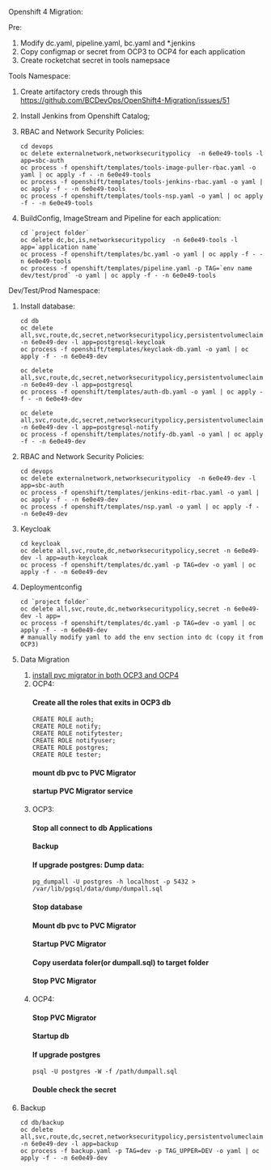 
Openshift 4 Migration:

Pre:

1. Modify dc.yaml, pipeline.yaml, bc.yaml and *.jenkins
2. Copy configmap or secret from OCP3 to OCP4 for each application
3. Create rocketchat secret in tools namepsace

Tools Namespace:

1. Create artifactory creds through this https://github.com/BCDevOps/OpenShift4-Migration/issues/51

2. Install Jenkins from Openshift Catalog;

3. RBAC and Network Security Policies:
    ```
	cd devops
	oc delete externalnetwork,networksecuritypolicy  -n 6e0e49-tools -l app=sbc-auth
	oc process -f openshift/templates/tools-image-puller-rbac.yaml -o yaml | oc apply -f - -n 6e0e49-tools
    oc process -f openshift/templates/tools-jenkins-rbac.yaml -o yaml | oc apply -f - -n 6e0e49-tools
    oc process -f openshift/templates/tools-nsp.yaml -o yaml | oc apply -f - -n 6e0e49-tools
    ```

4. BuildConfig, ImageStream and Pipeline for each application:
    ```
	cd `project folder`
	oc delete dc,bc,is,networksecuritypolicy  -n 6e0e49-tools -l app=`application name`
	oc process -f openshift/templates/bc.yaml -o yaml | oc apply -f - -n 6e0e49-tools
	oc process -f openshift/templates/pipeline.yaml -p TAG=`env name dev/test/prod` -o yaml | oc apply -f - -n 6e0e49-tools
    ```

Dev/Test/Prod Namespace:

1. Install database:
    ```
	cd db
	oc delete all,svc,route,dc,secret,networksecuritypolicy,persistentvolumeclaim -n 6e0e49-dev -l app=postgresql-keycloak
	oc process -f openshift/templates/keyclaok-db.yaml -o yaml | oc apply -f - -n 6e0e49-dev

	oc delete all,svc,route,dc,secret,networksecuritypolicy,persistentvolumeclaim -n 6e0e49-dev -l app=postgresql
	oc process -f openshift/templates/auth-db.yaml -o yaml | oc apply -f - -n 6e0e49-dev

	oc delete all,svc,route,dc,secret,networksecuritypolicy,persistentvolumeclaim -n 6e0e49-dev -l app=postgresql-notify
	oc process -f openshift/templates/notify-db.yaml -o yaml | oc apply -f - -n 6e0e49-dev
    ```

2. 	RBAC and Network Security Policies:
    ```
	cd devops
	oc delete externalnetwork,networksecuritypolicy  -n 6e0e49-dev -l app=sbc-auth
    oc process -f openshift/templates/jenkins-edit-rbac.yaml -o yaml | oc apply -f - -n 6e0e49-dev
	oc process -f openshift/templates/nsp.yaml -o yaml | oc apply -f - -n 6e0e49-dev
    ```

3. Keycloak
    ```
	cd keycloak
	oc delete all,svc,route,dc,networksecuritypolicy,secret -n 6e0e49-dev -l app=auth-keycloak
    oc process -f openshift/templates/dc.yaml -p TAG=dev -o yaml | oc apply -f - -n 6e0e49-dev
    ```

4. Deploymentconfig
    ```
    cd `project folder`
    oc delete all,svc,route,dc,networksecuritypolicy,secret -n 6e0e49-dev -l app=
    oc process -f openshift/templates/dc.yaml -p TAG=dev -o yaml | oc apply -f - -n 6e0e49-dev
    # manually modify yaml to add the env section into dc (copy it from OCP3)
    ```

5. Data Migration
    1) [install pvc migrator in both OCP3 and OCP4](https://github.com/BCDevOps/StorageMigration/blob/master/CrossClusterDataSteps.md)
    3) OCP4:
        #### Create all the roles that exits in OCP3 db
        ```
        CREATE ROLE auth;
        CREATE ROLE notify;
        CREATE ROLE notifytester;
        CREATE ROLE notifyuser;
        CREATE ROLE postgres;
        CREATE ROLE tester;
        ```
        #### mount db pvc to PVC Migrator
        #### startup PVC Migrator service
    2) OCP3:
        #### Stop all connect to db Applications
        #### Backup
        #### If upgrade postgres: Dump data:
        ```
        pg_dumpall -U postgres -h localhost -p 5432 > /var/lib/pgsql/data/dump/dumpall.sql
        ```
        #### Stop database
        #### Mount db pvc to PVC Migrator
        #### Startup PVC Migrator
        #### Copy userdata foler(or dumpall.sql) to target folder
        #### Stop PVC Migrator
    3) OCP4:
        #### Stop PVC Migrator
        #### Startup db
        #### If upgrade postgres
        ```
        psql -U postgres -W -f /path/dumpall.sql
        ```
        #### Double check the secret

6. Backup
    ```
	cd db/backup
	oc delete all,svc,route,dc,secret,networksecuritypolicy,persistentvolumeclaim -n 6e0e49-dev -l app=backup
	oc process -f backup.yaml -p TAG=dev -p TAG_UPPER=DEV -o yaml | oc apply -f - -n 6e0e49-dev
    ```



